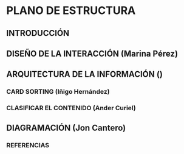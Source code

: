 # PLANO DE ESTRUCTURA 

## INTRODUCCIÓN

## DISEÑO DE LA INTERACCIÓN (Marina Pérez) 

## ARQUITECTURA DE LA INFORMACIÓN ()

### CARD SORTING (Iñigo Hernández)

### CLASIFICAR EL CONTENIDO (Ander Curiel)

## DIAGRAMACIÓN (Jon Cantero)

### REFERENCIAS

